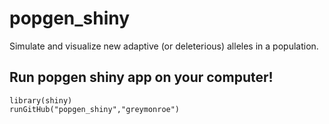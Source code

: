 # popgen_shiny

Simulate and visualize new adaptive (or deleterious) alleles in a population. 

## Run popgen shiny app on your computer!

```{r}
library(shiny)
runGitHub("popgen_shiny","greymonroe")
````
